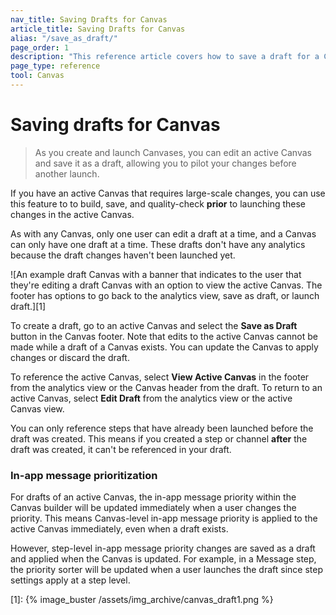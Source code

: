 ```yaml
---
nav_title: Saving Drafts for Canvas
article_title: Saving Drafts for Canvas
alias: "/save_as_draft/"
page_order: 1
description: "This reference article covers how to save a draft for a Canvas that has already launched."
page_type: reference
tool: Canvas
---
```


# Saving drafts for Canvas

> As you create and launch Canvases, you can edit an active Canvas and save it as a draft, allowing you to pilot your changes before another launch. 

If you have an active Canvas that requires large-scale changes, you can use this feature to to build, save, and quality-check **prior** to launching these changes in the active Canvas. 

As with any Canvas, only one user can edit a draft at a time, and a Canvas can only have one draft at a time. These drafts don't have any analytics because the draft changes haven't been launched yet.

![An example draft Canvas with a banner that indicates to the user that they're editing a draft Canvas with an option to view the active Canvas. The footer has options to go back to the analytics view, save as draft, or launch draft.][1]

To create a draft, go to an active Canvas and select the **Save as Draft** button in the Canvas footer. Note that edits to the active Canvas cannot be made while a draft of a Canvas exists. You can update the Canvas to apply changes or discard the draft.

To reference the active Canvas, select **View Active Canvas** in the footer from the analytics view or the Canvas header from the draft. To return to an active Canvas, select **Edit Draft** from the analytics view or the active Canvas view.

You can only reference steps that have already been launched before the draft was created. This means if you created a step or channel **after** the draft was created, it can't be referenced in your draft.

### In-app message prioritization

For drafts of an active Canvas, the in-app message priority within the Canvas builder will be updated immediately when a user changes the priority. This means Canvas-level in-app message priority is applied to the active Canvas immediately, even when a draft exists. 

However, step-level in-app message priority changes are saved as a draft and applied when the Canvas is updated. For example, in a Message step, the priority sorter will be updated when a user launches the draft since step settings apply at a step level.

[1]: {% image_buster /assets/img_archive/canvas_draft1.png %}
